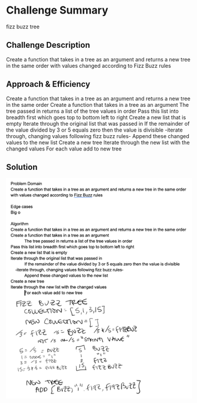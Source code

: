 # Challenge Summary
fizz buzz tree

## Challenge Description
Create a function that takes in a tree as an argument and returns a new tree in the same order with values changed according to Fizz Buzz rules

## Approach & Efficiency
Create a function that takes in a tree as an argument and returns a new tree in the same order
Create a function that takes in a tree as an argument
The tree passed in returns a list of the tree values in order
Pass this list into breadth first which goes top to bottom left to right
Create a new list that is empty
Iterate through the original list that was passed in
	If the remainder of the value divided by 3 or 5 equals zero then the value is divisible
    -iterate through, changing values following fizz buzz rules-
	Append these changed values to the new list
Create a new tree
Iterate through the new list with the changed values
	For each value add to new tree


## Solution
![ whiteboard image](/assets/fizz_buzz_tree.png)
